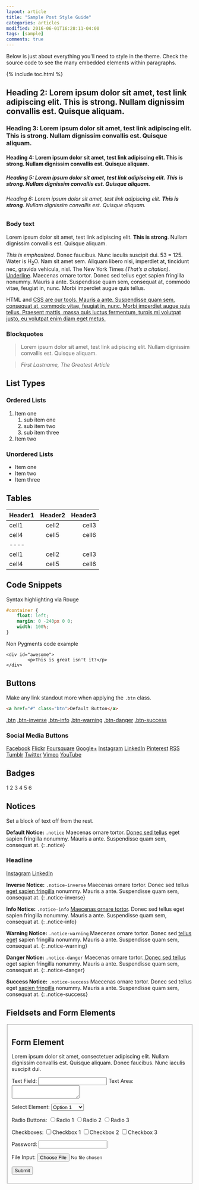 ```yaml
---
layout: article
title: "Sample Post Style Guide"
categories: articles
modified: 2016-06-01T16:28:11-04:00
tags: [sample]
comments: true
---
```


Below is just about everything you'll need to style in the theme. Check the source code to see the many embedded elements within paragraphs.

{% include toc.html %}

## Heading 2: Lorem ipsum dolor sit amet, test link adipiscing elit. **This is strong**. Nullam dignissim convallis est. Quisque aliquam.

### Heading 3: Lorem ipsum dolor sit amet, test link adipiscing elit. **This is strong**. Nullam dignissim convallis est. Quisque aliquam.

#### Heading 4: Lorem ipsum dolor sit amet, test link adipiscing elit. **This is strong**. Nullam dignissim convallis est. Quisque aliquam.

##### Heading 5: Lorem ipsum dolor sit amet, test link adipiscing elit. **This is strong**. Nullam dignissim convallis est. Quisque aliquam.

###### Heading 6: Lorem ipsum dolor sit amet, test link adipiscing elit. **This is strong**. Nullam dignissim convallis est. Quisque aliquam.

### Body text

Lorem ipsum dolor sit amet, test link adipiscing elit. **This is strong**. Nullam dignissim convallis est. Quisque aliquam.

*This is emphasized*. Donec faucibus. Nunc iaculis suscipit dui. 53 = 125. Water is H<sub>2</sub>O. Nam sit amet sem. Aliquam libero nisi, imperdiet at, tincidunt nec, gravida vehicula, nisl. The New York Times <cite>(That’s a citation)</cite>. <u>Underline</u>. Maecenas ornare tortor. Donec sed tellus eget sapien fringilla nonummy. Mauris a ante. Suspendisse quam sem, consequat at, commodo vitae, feugiat in, nunc. Morbi imperdiet augue quis tellus.

HTML and <abbr title="cascading stylesheets">CSS<abbr> are our tools. Mauris a ante. Suspendisse quam sem, consequat at, commodo vitae, feugiat in, nunc. Morbi imperdiet augue quis tellus. Praesent mattis, massa quis luctus fermentum, turpis mi volutpat justo, eu volutpat enim diam eget metus.

### Blockquotes

> Lorem ipsum dolor sit amet, test link adipiscing elit. Nullam dignissim convallis est. Quisque aliquam.

> <cite>First Lastname, *The Greatest Article*</cite>

## List Types

### Ordered Lists

1. Item one
     1. sub item one
     2. sub item two
     3. sub item three
2. Item two

### Unordered Lists

* Item one
* Item two
* Item three

## Tables

| Header1 | Header2 | Header3 |
|:--------|:-------:|--------:|
| cell1   | cell2   | cell3   |
| cell4   | cell5   | cell6   |
|----
| cell1   | cell2   | cell3   |
| cell4   | cell5   | cell6   |

## Code Snippets

Syntax highlighting via Rouge

```css
#container {
    float: left;  
    margin: 0 -240px 0 0;  
    width: 100%;
}
```

Non Pygments code example

    <div id="awesome">
            <p>This is great isn't it?</p>
    </div>

## Buttons

Make any link standout more when applying the `.btn` class.

```html
<a href="#" class="btn">Default Button</a>
```

<a href="#" class="btn">.btn</a>
<a href="#" class="btn-inverse">.btn-inverse</a>
<a href="#" class="btn-info">.btn-info</a>
<a href="#" class="btn-warning">.btn-warning</a>
<a href="#" class="btn-danger">.btn-danger</a>
<a href="#" class="btn-success">.btn-success</a>

### Social Media Buttons

<a href="#" class="btn-social facebook"><i class="fa fa-facebook" aria-hidden="true"></i> Facebook</a>
<a href="#" class="btn-social flickr"><i class="fa fa-flickr" aria-hidden="true"></i> Flickr</a>
<a href="#" class="btn-social foursquare"><i class="fa fa-foursquare" aria-hidden="true"></i> Foursquare</a>
<a href="#" class="btn-social google-plus"><i class="fa fa-google-plus" aria-hidden="true"></i> Google+</a>
<a href="#" class="btn-social instagram"><i class="fa fa-instagram" aria-hidden="true"></i> Instagram</a>
<a href="#" class="btn-social linkedin"><i class="fa fa-linkedin" aria-hidden="true"></i> LinkedIn</a>
<a href="#" class="btn-social pinterest"><i class="fa fa-pinterest" aria-hidden="true"></i> Pinterest</a>
<a href="#" class="btn-social rss"><i class="fa fa-rss" aria-hidden="true"></i> RSS</a>
<a href="#" class="btn-social tumblr"><i class="fa fa-tumblr" aria-hidden="true"></i> Tumblr</a>
<a href="#" class="btn-social twitter"><i class="fa fa-twitter" aria-hidden="true"></i> Twitter</a>
<a href="#" class="btn-social vimeo"><i class="fa fa-vimeo-square" aria-hidden="true"></i> Vimeo</a>
<a href="#" class="btn-social youtube"><i class="fa fa-youtube" aria-hidden="true"></i> YouTube</a>

## Badges

<div class="badges">
    <span class="badge">1</span>
    <span class="badge inverse">2</span>
    <span class="badge info">3</span>
    <span class="badge warning">4</span>
    <span class="badge danger">5</span>
    <span class="badge success">6</span>
</div>

## Notices

Set a block of text off from the rest.

**Default Notice:** `.notice` Maecenas ornare tortor. [Donec sed tellus]() eget sapien fringilla nonummy. Mauris a ante. Suspendisse quam sem, consequat at.
{: .notice}

<div class="notice">
    <h3>Headline</h3>
    <div class="inline-btn">
        <a href="#" class="btn-social instagram"><i class="fa fa-instagram" aria-hidden="true"></i> Instagram</a>
        <a href="#" class="btn-social linkedin"><i class="fa fa-linkedin" aria-hidden="true"></i> LinkedIn</a>
    </div><!-- /.inline-btn -->
</div><!-- /.notice -->

**Inverse Notice:** `.notice-inverse` Maecenas ornare tortor. Donec sed tellus [eget sapien fringilla]() nonummy. Mauris a ante. Suspendisse quam sem, consequat at.
{: .notice-inverse}

**Info Notice:** `.notice-info` [Maecenas ornare tortor](). Donec sed tellus eget sapien fringilla nonummy. Mauris a ante. Suspendisse quam sem, consequat at.
{: .notice-info}

**Warning Notice:** `.notice-warning` Maecenas ornare tortor. Donec sed [tellus eget]() sapien fringilla nonummy. Mauris a ante. Suspendisse quam sem, consequat at.
{: .notice-warning}

**Danger Notice:** `.notice-danger` Maecenas ornare tortor.[ Donec sed tellus]() eget sapien fringilla nonummy. Mauris a ante. Suspendisse quam sem, consequat at.
{: .notice-danger}

**Success Notice:** `.notice-success` Maecenas ornare tortor. Donec sed tellus eget [sapien fringilla]() nonummy. Mauris a ante. Suspendisse quam sem, consequat at.
{: .notice-success}

## Fieldsets and Form Elements

<fieldset>
    <form>
        <h2>Form Element</h2>
        <p>Lorem ipsum dolor sit amet, consectetuer adipiscing elit. Nullam dignissim convallis est. Quisque aliquam. Donec faucibus. Nunc iaculis suscipit dui.</p>
        <label for="text_field">Text Field:</label>
        <input type="text" id="text_field" />
        <label for="text_area">Text Area:</label>
        <textarea id="text_area"></textarea>
        <p>
            <label for="select_element">Select Element:</label>
            <select name="select_element">
                <optgroup label="Option Group 1">
                    <option value="1">Option 1</option>
                    <option value="2">Option 2</option>
                    <option value="3">Option 3</option>
                </optgroup>
                <optgroup label="Option Group 2">
                    <option value="1">Option 1</option>
                    <option value="2">Option 2</option>
                    <option value="3">Option 3</option>
                </optgroup>
            </select>
        </p>
        <p>
            <label for="radio_buttons">Radio Buttons:</label>
            <label><input type="radio" class="radio" name="radio_button" value="radio_1" />Radio 1</label>
            <label><input type="radio" class="radio" name="radio_button" value="radio_2" />Radio 2</label>
            <label><input type="radio" class="radio" name="radio_button" value="radio_3" />Radio 3</label>
        </p>
        <p>
            <label for="checkboxes">Checkboxes:</label>
            <label><input type="checkbox" class="checkbox" name="checkboxes" value="check_1" />Checkbox 1</label>
            <label><input type="checkbox" class="checkbox" name="checkboxes" value="check_2" />Checkbox 2</label>
            <label><input type="checkbox" class="checkbox" name="checkboxes" value="check_3" />Checkbox 3</label>
        </p>
        <p>
            <label for="password">Password:</label>
            <input type="password" class="password" name="password" />
        </p>
        <p>
            <label for="file">File Input:</label>
            <input type="file" class="file" name="file" />
        </p>
        <p>
            <input class="btn" type="submit" value="Submit" />
        </p>
    </form>
</fieldset>
